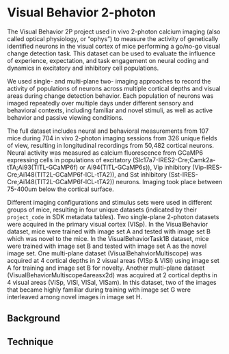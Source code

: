 # Visual Behavior 2-photon


The Visual Behavior 2P project used in vivo 2-photon calcium imaging (also called optical physiology, or “ophys”) to measure the activity of genetically identified neurons in the visual cortex of mice performing a go/no-go visual change detection task. This dataset can be used to evaluate the influence of experience, expectation, and task engagement on neural coding and dynamics in excitatory and inhibitory cell populations.

We used single- and multi-plane two- imaging approaches to record the activity of populations of neurons across multiple cortical depths and visual areas during change detection behavior. Each population of neurons was imaged repeatedly over multiple days under different sensory and behavioral contexts, including familiar and novel stimuli, as well as active behavior and passive viewing conditions.

The full dataset includes neural and behavioral measurements from 107 mice during 704 in vivo 2-photon imaging sessions from 326 unique fields of view, resulting in longitudinal recordings from 50,482 cortical neurons. Neural activity was measured as calcium fluorescence from GCaMP6 expressing cells in populations of excitatory (Slc17a7-IRES2-Cre;Camk2a-tTA;Ai93(TITL-GCaMP6f) or Ai94(TITL-GCaMP6s)), Vip inhibitory (Vip-IRES-Cre;Ai148(TIT2L-GCaMP6f-ICL-tTA2)), and Sst inhibitory (Sst-IRES-Cre;Ai148(TIT2L-GCaMP6f-ICL-tTA2)) neurons. Imaging took place between 75-400um below the cortical surface.


Different imaging configurations and stimulus sets were used in different groups of mice, resulting in four unique datasets (indicated by their `project_code` in SDK metadata tables). Two single-plane 2-photon datasets were acquired in the primary visual cortex (VISp). In the VisualBehavior dataset, mice were trained with image set A and tested with image set B which was novel to the mice. In the VisualBehaviorTask1B dataset, mice were trained with image set B and tested with image set A as the novel image set. One multi-plane dataset (VisualBehahviorMultiscope) was acquired at 4 cortical depths in 2 visual areas (VISp & VISl) using image set A for training and image set B for novelty. Another multi-plane dataset (VisualBehaviorMultiscope4areasx2d) was acquired at 2 cortical depths in 4 visual areas (VISp, VISl, VISal, VISam). In this dataset, two of the images that became highly familiar during training with image set G were interleaved among novel images in image set H.


 

## Background

## Technique

